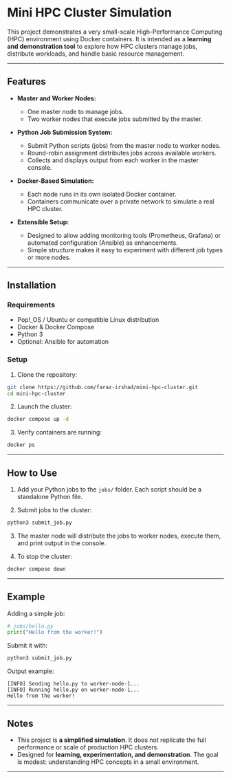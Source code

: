 # Mini HPC Cluster Simulation

This project demonstrates a very small-scale High-Performance Computing (HPC) environment using Docker containers. It is intended as a **learning and demonstration tool** to explore how HPC clusters manage jobs, distribute workloads, and handle basic resource management.

---

## Features

* **Master and Worker Nodes:**

  * One master node to manage jobs.
  * Two worker nodes that execute jobs submitted by the master.

* **Python Job Submission System:**

  * Submit Python scripts (jobs) from the master node to worker nodes.
  * Round-robin assignment distributes jobs across available workers.
  * Collects and displays output from each worker in the master console.

* **Docker-Based Simulation:**

  * Each node runs in its own isolated Docker container.
  * Containers communicate over a private network to simulate a real HPC cluster.

* **Extensible Setup:**

  * Designed to allow adding monitoring tools (Prometheus, Grafana) or automated configuration (Ansible) as enhancements.
  * Simple structure makes it easy to experiment with different job types or more nodes.

---

## Installation

### Requirements

* Pop!_OS / Ubuntu or compatible Linux distribution
* Docker & Docker Compose
* Python 3
* Optional: Ansible for automation

### Setup

1. Clone the repository:

```bash
git clone https://github.com/faraz-irshad/mini-hpc-cluster.git
cd mini-hpc-cluster
```

2. Launch the cluster:

```bash
docker compose up -d
```

3. Verify containers are running:

```bash
docker ps
```

---

## How to Use

1. Add your Python jobs to the `jobs/` folder. Each script should be a standalone Python file.

2. Submit jobs to the cluster:

```bash
python3 submit_job.py
```

3. The master node will distribute the jobs to worker nodes, execute them, and print output in the console.

4. To stop the cluster:

```bash
docker compose down
```

---

## Example

Adding a simple job:

```python
# jobs/hello.py
print("Hello from the worker!")
```

Submit it with:

```bash
python3 submit_job.py
```

Output example:

```
[INFO] Sending hello.py to worker-node-1...
[INFO] Running hello.py on worker-node-1...
Hello from the worker!
```

---

## Notes

* This project is **a simplified simulation**. It does not replicate the full performance or scale of production HPC clusters.
* Designed for **learning, experimentation, and demonstration**. The goal is modest: understanding HPC concepts in a small environment.

---
